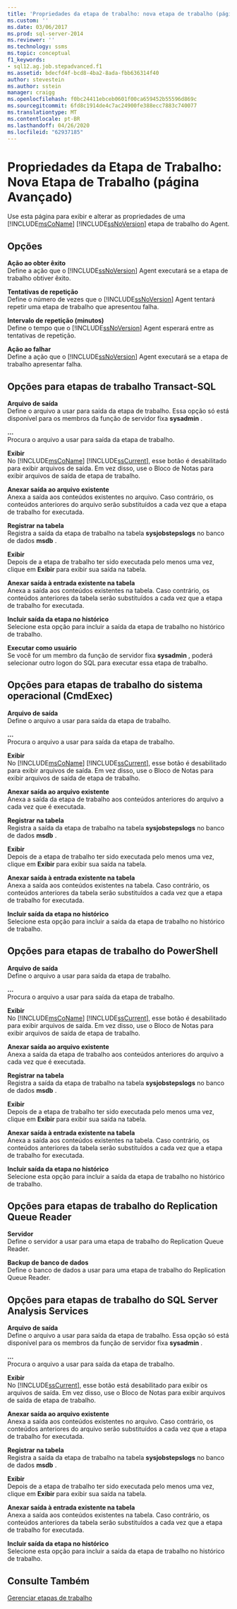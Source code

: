 ```yaml
---
title: 'Propriedades da etapa de trabalho: nova etapa de trabalho (página avançado) | Microsoft Docs'
ms.custom: ''
ms.date: 03/06/2017
ms.prod: sql-server-2014
ms.reviewer: ''
ms.technology: ssms
ms.topic: conceptual
f1_keywords:
- sql12.ag.job.stepadvanced.f1
ms.assetid: bdecfd4f-bcd8-4ba2-8ada-fbb636314f40
author: stevestein
ms.author: sstein
manager: craigg
ms.openlocfilehash: f0bc24411ebceb0601f00ca659452b55596d869c
ms.sourcegitcommit: 6fd8c1914de4c7ac24900fe388ecc7883c740077
ms.translationtype: MT
ms.contentlocale: pt-BR
ms.lasthandoff: 04/26/2020
ms.locfileid: "62937185"
---
```

# <a name="job-step-properties-new-job-step-advanced-page"></a>Propriedades da Etapa de Trabalho: Nova Etapa de Trabalho (página Avançado)
  Use esta página para exibir e alterar as propriedades de uma [!INCLUDE[msCoName](../../includes/msconame-md.md)] [!INCLUDE[ssNoVersion](../../includes/ssnoversion-md.md)] etapa de trabalho do Agent.  
  
## <a name="options"></a>Opções  
 **Ação ao obter êxito**  
 Define a ação que o [!INCLUDE[ssNoVersion](../../includes/ssnoversion-md.md)] Agent executará se a etapa de trabalho obtiver êxito.  
  
 **Tentativas de repetição**  
 Define o número de vezes que o [!INCLUDE[ssNoVersion](../../includes/ssnoversion-md.md)] Agent tentará repetir uma etapa de trabalho que apresentou falha.  
  
 **Intervalo de repetição (minutos)**  
 Define o tempo que o [!INCLUDE[ssNoVersion](../../includes/ssnoversion-md.md)] Agent esperará entre as tentativas de repetição.  
  
 **Ação ao falhar**  
 Define a ação que o [!INCLUDE[ssNoVersion](../../includes/ssnoversion-md.md)] Agent executará se a etapa de trabalho apresentar falha.  
  
## <a name="options-for-transact-sql-job-steps"></a>Opções para etapas de trabalho Transact-SQL  
 **Arquivo de saída**  
 Define o arquivo a usar para saída da etapa de trabalho. Essa opção só está disponível para os membros da função de servidor fixa **sysadmin** .  
  
 **...**  
 Procura o arquivo a usar para saída da etapa de trabalho.  
  
 **Exibir**  
 No [!INCLUDE[msCoName](../../includes/msconame-md.md)] [!INCLUDE[ssCurrent](../../includes/sscurrent-md.md)], esse botão é desabilitado para exibir arquivos de saída. Em vez disso, use o Bloco de Notas para exibir arquivos de saída de etapa de trabalho.  
  
 **Anexar saída ao arquivo existente**  
 Anexa a saída aos conteúdos existentes no arquivo. Caso contrário, os conteúdos anteriores do arquivo serão substituídos a cada vez que a etapa de trabalho for executada.  
  
 **Registrar na tabela**  
 Registra a saída da etapa de trabalho na tabela **sysjobstepslogs** no banco de dados **msdb** .  
  
 **Exibir**  
 Depois de a etapa de trabalho ter sido executada pelo menos uma vez, clique em **Exibir** para exibir sua saída na tabela.  
  
 **Anexar saída à entrada existente na tabela**  
 Anexa a saída aos conteúdos existentes na tabela. Caso contrário, os conteúdos anteriores da tabela serão substituídos a cada vez que a etapa de trabalho for executada.  
  
 **Incluir saída da etapa no histórico**  
 Selecione esta opção para incluir a saída da etapa de trabalho no histórico de trabalho.  
  
 **Executar como usuário**  
 Se você for um membro da função de servidor fixa **sysadmin** , poderá selecionar outro logon do SQL para executar essa etapa de trabalho.  
  
## <a name="options-for-operating-system-cmdexec-job-steps"></a>Opções para etapas de trabalho do sistema operacional (CmdExec)  
 **Arquivo de saída**  
 Define o arquivo a usar para saída da etapa de trabalho.  
  
 **...**  
 Procura o arquivo a usar para saída da etapa de trabalho.  
  
 **Exibir**  
 No [!INCLUDE[msCoName](../../includes/msconame-md.md)] [!INCLUDE[ssCurrent](../../includes/sscurrent-md.md)], esse botão é desabilitado para exibir arquivos de saída. Em vez disso, use o Bloco de Notas para exibir arquivos de saída de etapa de trabalho.  
  
 **Anexar saída ao arquivo existente**  
 Anexa a saída da etapa de trabalho aos conteúdos anteriores do arquivo a cada vez que é executada.  
  
 **Registrar na tabela**  
 Registra a saída da etapa de trabalho na tabela **sysjobstepslogs** no banco de dados **msdb** .  
  
 **Exibir**  
 Depois de a etapa de trabalho ter sido executada pelo menos uma vez, clique em **Exibir** para exibir sua saída na tabela.  
  
 **Anexar saída à entrada existente na tabela**  
 Anexa a saída aos conteúdos existentes na tabela. Caso contrário, os conteúdos anteriores da tabela serão substituídos a cada vez que a etapa de trabalho for executada.  
  
 **Incluir saída da etapa no histórico**  
 Selecione esta opção para incluir a saída da etapa de trabalho no histórico de trabalho.  
  
## <a name="options-for-powershell-job-steps"></a>Opções para etapas de trabalho do PowerShell  
 **Arquivo de saída**  
 Define o arquivo a usar para saída da etapa de trabalho.  
  
 **...**  
 Procura o arquivo a usar para saída da etapa de trabalho.  
  
 **Exibir**  
 No [!INCLUDE[msCoName](../../includes/msconame-md.md)] [!INCLUDE[ssCurrent](../../includes/sscurrent-md.md)], esse botão é desabilitado para exibir arquivos de saída. Em vez disso, use o Bloco de Notas para exibir arquivos de saída de etapa de trabalho.  
  
 **Anexar saída ao arquivo existente**  
 Anexa a saída da etapa de trabalho aos conteúdos anteriores do arquivo a cada vez que é executada.  
  
 **Registrar na tabela**  
 Registra a saída da etapa de trabalho na tabela **sysjobstepslogs** no banco de dados **msdb** .  
  
 **Exibir**  
 Depois de a etapa de trabalho ter sido executada pelo menos uma vez, clique em **Exibir** para exibir sua saída na tabela.  
  
 **Anexar saída à entrada existente na tabela**  
 Anexa a saída aos conteúdos existentes na tabela. Caso contrário, os conteúdos anteriores da tabela serão substituídos a cada vez que a etapa de trabalho for executada.  
  
 **Incluir saída da etapa no histórico**  
 Selecione esta opção para incluir a saída da etapa de trabalho no histórico de trabalho.  
  
## <a name="options-for-replication-queue-reader-job-steps"></a>Opções para etapas de trabalho do Replication Queue Reader  
 **Servidor**  
 Define o servidor a usar para uma etapa de trabalho do Replication Queue Reader.  
  
 **Backup de banco de dados**  
 Define o banco de dados a usar para uma etapa de trabalho do Replication Queue Reader.  
  
## <a name="options-for-sql-server-analysis-services-job-steps"></a>Opções para etapas de trabalho do SQL Server Analysis Services  
 **Arquivo de saída**  
 Define o arquivo a usar para saída da etapa de trabalho. Essa opção só está disponível para os membros da função de servidor fixa **sysadmin** .  
  
 **...**  
 Procura o arquivo a usar para saída da etapa de trabalho.  
  
 **Exibir**  
 No [!INCLUDE[ssCurrent](../../includes/sscurrent-md.md)], esse botão está desabilitado para exibir os arquivos de saída. Em vez disso, use o Bloco de Notas para exibir arquivos de saída de etapa de trabalho.  
  
 **Anexar saída ao arquivo existente**  
 Anexa a saída aos conteúdos existentes no arquivo. Caso contrário, os conteúdos anteriores do arquivo serão substituídos a cada vez que a etapa de trabalho for executada.  
  
 **Registrar na tabela**  
 Registra a saída da etapa de trabalho na tabela **sysjobstepslogs** no banco de dados **msdb** .  
  
 **Exibir**  
 Depois de a etapa de trabalho ter sido executada pelo menos uma vez, clique em **Exibir** para exibir sua saída na tabela.  
  
 **Anexar saída à entrada existente na tabela**  
 Anexa a saída aos conteúdos existentes na tabela. Caso contrário, os conteúdos anteriores da tabela serão substituídos a cada vez que a etapa de trabalho for executada.  
  
 **Incluir saída da etapa no histórico**  
 Selecione esta opção para incluir a saída da etapa de trabalho no histórico de trabalho.  
  
## <a name="see-also"></a>Consulte Também  
 [Gerenciar etapas de trabalho](manage-job-steps.md)  
  
  
